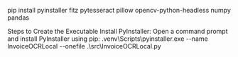 pip install pyinstaller fitz pytesseract pillow opencv-python-headless numpy pandas

Steps to Create the Executable
Install PyInstaller:
Open a command prompt and install PyInstaller using pip:
.venv\Scripts\pyinstaller.exe --name InvoiceOCRLocal --onefile .\src\InvoiceOCRLocal.py